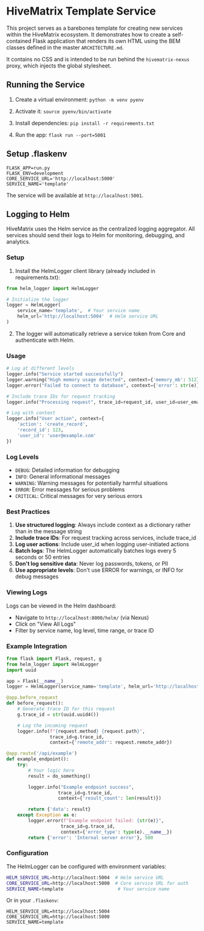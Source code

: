 # HiveMatrix Template Service

This project serves as a barebones template for creating new services within the HiveMatrix ecosystem. It demonstrates how to create a self-contained Flask application that renders its own HTML using the BEM classes defined in the master `ARCHITECTURE.md`.

It contains no CSS and is intended to be run behind the `hivematrix-nexus` proxy, which injects the global stylesheet.

## Running the Service

1.  Create a virtual environment: `python -m venv pyenv`

2.  Activate it: `source pyenv/bin/activate`

3.  Install dependencies: `pip install -r requirements.txt`

4.  Run the app: `flask run --port=5001`


## Setup .flaskenv
```
FLASK_APP=run.py
FLASK_ENV=development
CORE_SERVICE_URL='http://localhost:5000'
SERVICE_NAME='template'
```

The service will be available at `http://localhost:5001`.

## Logging to Helm

HiveMatrix uses the Helm service as the centralized logging aggregator. All services should send their logs to Helm for monitoring, debugging, and analytics.

### Setup

1. Install the HelmLogger client library (already included in requirements.txt):

```python
from helm_logger import HelmLogger

# Initialize the logger
logger = HelmLogger(
    service_name='template',  # Your service name
    helm_url='http://localhost:5004'  # Helm service URL
)
```

2. The logger will automatically retrieve a service token from Core and authenticate with Helm.

### Usage

```python
# Log at different levels
logger.info("Service started successfully")
logger.warning("High memory usage detected", context={'memory_mb': 512})
logger.error("Failed to connect to database", context={'error': str(e)})

# Include trace IDs for request tracking
logger.info("Processing request", trace_id=request_id, user_id=user_email)

# Log with context
logger.info("User action", context={
    'action': 'create_record',
    'record_id': 123,
    'user_id': 'user@example.com'
})
```

### Log Levels

- `DEBUG`: Detailed information for debugging
- `INFO`: General informational messages
- `WARNING`: Warning messages for potentially harmful situations
- `ERROR`: Error messages for serious problems
- `CRITICAL`: Critical messages for very serious errors

### Best Practices

1. **Use structured logging**: Always include context as a dictionary rather than in the message string
2. **Include trace IDs**: For request tracking across services, include trace_id
3. **Log user actions**: Include user_id when logging user-initiated actions
4. **Batch logs**: The HelmLogger automatically batches logs every 5 seconds or 50 entries
5. **Don't log sensitive data**: Never log passwords, tokens, or PII
6. **Use appropriate levels**: Don't use ERROR for warnings, or INFO for debug messages

### Viewing Logs

Logs can be viewed in the Helm dashboard:
- Navigate to `http://localhost:8000/helm/` (via Nexus)
- Click on "View All Logs"
- Filter by service name, log level, time range, or trace ID

### Example Integration

```python
from flask import Flask, request, g
from helm_logger import HelmLogger
import uuid

app = Flask(__name__)
logger = HelmLogger(service_name='template', helm_url='http://localhost:5004')

@app.before_request
def before_request():
    # Generate trace ID for this request
    g.trace_id = str(uuid.uuid4())

    # Log the incoming request
    logger.info(f"{request.method} {request.path}",
                trace_id=g.trace_id,
                context={'remote_addr': request.remote_addr})

@app.route('/api/example')
def example_endpoint():
    try:
        # Your logic here
        result = do_something()

        logger.info("Example endpoint success",
                   trace_id=g.trace_id,
                   context={'result_count': len(result)})

        return {'data': result}
    except Exception as e:
        logger.error(f"Example endpoint failed: {str(e)}",
                    trace_id=g.trace_id,
                    context={'error_type': type(e).__name__})
        return {'error': 'Internal server error'}, 500
```

### Configuration

The HelmLogger can be configured with environment variables:

```bash
HELM_SERVICE_URL=http://localhost:5004  # Helm service URL
CORE_SERVICE_URL=http://localhost:5000  # Core service URL for auth
SERVICE_NAME=template                    # Your service name
```

Or in your `.flaskenv`:

```
HELM_SERVICE_URL=http://localhost:5004
CORE_SERVICE_URL=http://localhost:5000
SERVICE_NAME=template
```
